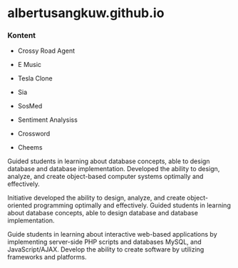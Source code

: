# albertusangkuw.github.io
### Kontent
- Crossy Road Agent
- E Music
- Tesla Clone
- Sia
- SosMed

- Sentiment Analysiss
- Crossword
- Cheems


Guided students in learning about database concepts, able to design database and database implementation. Developed the ability to design, analyze, and create object-based computer systems optimally and effectively.


Initiative developed the ability to design, analyze, and create object-oriented programming optimally and effectively. Guided students in learning about database concepts, able to design database and database implementation.


Guide students in learning about interactive web-based applications by implementing server-side PHP scripts and databases MySQL, and JavaScript/AJAX. Develop the ability to create software by utilizing frameworks and platforms.